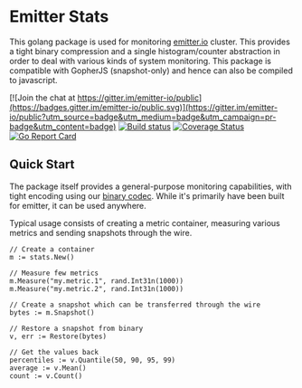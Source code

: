 # Emitter Stats
This golang package is used for monitoring [emitter.io](emitter.io) cluster. This provides a tight binary compression and a single histogram/counter abstraction in order to deal with various kinds of system monitoring. This package is compatible with GopherJS (snapshot-only) and hence can also be compiled to javascript.

[![Join the chat at https://gitter.im/emitter-io/public](https://badges.gitter.im/emitter-io/public.svg)](https://gitter.im/emitter-io/public?utm_source=badge&utm_medium=badge&utm_campaign=pr-badge&utm_content=badge) 
[![Build status](https://ci.appveyor.com/api/projects/status/3y2d9ssq760g8bfd?svg=true)](https://ci.appveyor.com/project/Kelindar/stats)
[![Coverage Status](https://coveralls.io/repos/github/emitter-io/stats/badge.svg?branch=master)](https://coveralls.io/github/emitter-io/emitter?branch=master)
[![Go Report Card](https://goreportcard.com/badge/github.com/emitter-io/stats)](https://goreportcard.com/report/github.com/emitter-io/stats)


## Quick Start

The package itself provides a general-purpose monitoring capabilities, with tight encoding using our [binary codec](https://github.com/kelindar/binary). While it's primarily have been built for emitter, it can be used anywhere.

Typical usage consists of creating a metric container, measuring various metrics and sending snapshots through the wire.

```
// Create a container
m := stats.New()

// Measure few metrics
m.Measure("my.metric.1", rand.Int31n(1000))
m.Measure("my.metric.2", rand.Int31n(1000))

// Create a snapshot which can be transferred through the wire
bytes := m.Snapshot()

// Restore a snapshot from binary
v, err := Restore(bytes)

// Get the values back
percentiles := v.Quantile(50, 90, 95, 99)
average := v.Mean()
count := v.Count()
```
